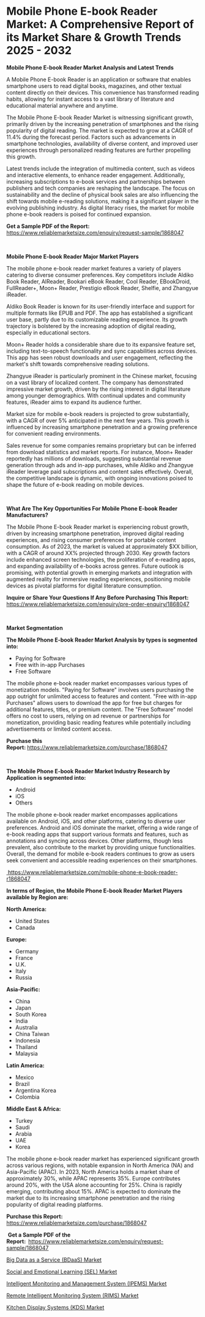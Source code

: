 <p><h1>Mobile Phone E-book Reader Market: A Comprehensive Report of its Market Share & Growth Trends 2025 - 2032</h1></p><p><strong>Mobile Phone E-book Reader Market Analysis and Latest Trends</strong></p>
<p><p>A Mobile Phone E-book Reader is an application or software that enables smartphone users to read digital books, magazines, and other textual content directly on their devices. This convenience has transformed reading habits, allowing for instant access to a vast library of literature and educational material anywhere and anytime.</p><p>The Mobile Phone E-book Reader Market is witnessing significant growth, primarily driven by the increasing penetration of smartphones and the rising popularity of digital reading. The market is expected to grow at a CAGR of 11.4% during the forecast period. Factors such as advancements in smartphone technologies, availability of diverse content, and improved user experiences through personalized reading features are further propelling this growth. </p><p>Latest trends include the integration of multimedia content, such as videos and interactive elements, to enhance reader engagement. Additionally, increasing subscriptions to e-book services and partnerships between publishers and tech companies are reshaping the landscape. The focus on sustainability and the decline of physical book sales are also influencing the shift towards mobile e-reading solutions, making it a significant player in the evolving publishing industry. As digital literacy rises, the market for mobile phone e-book readers is poised for continued expansion.</p></p>
<p><strong>Get a Sample PDF of the Report:&nbsp;</strong> <a href="https://www.reliablemarketsize.com/enquiry/request-sample/1868047?utm_campaign=1895&utm_medium=2&utm_source=Github&utm_content=ia&utm_term=11032025&utm_id=mobile-phone-e-book-reader">https://www.reliablemarketsize.com/enquiry/request-sample/1868047</a></p>
<p>&nbsp;</p>
<p><strong>Mobile Phone E-book Reader Major Market Players</strong></p>
<p><p>The mobile phone e-book reader market features a variety of players catering to diverse consumer preferences. Key competitors include Aldiko Book Reader, AlReader, Bookari eBook Reader, Cool Reader, EBookDroid, FullReader+, Moon+ Reader, Prestigio eBook Reader, Shelfie, and Zhangyue iReader.</p><p>Aldiko Book Reader is known for its user-friendly interface and support for multiple formats like EPUB and PDF. The app has established a significant user base, partly due to its customizable reading experience. Its growth trajectory is bolstered by the increasing adoption of digital reading, especially in educational sectors.</p><p>Moon+ Reader holds a considerable share due to its expansive feature set, including text-to-speech functionality and sync capabilities across devices. This app has seen robust downloads and user engagement, reflecting the market's shift towards comprehensive reading solutions.</p><p>Zhangyue iReader is particularly prominent in the Chinese market, focusing on a vast library of localized content. The company has demonstrated impressive market growth, driven by the rising interest in digital literature among younger demographics. With continual updates and community features, iReader aims to expand its audience further.</p><p>Market size for mobile e-book readers is projected to grow substantially, with a CAGR of over 5% anticipated in the next few years. This growth is influenced by increasing smartphone penetration and a growing preference for convenient reading environments.</p><p>Sales revenue for some companies remains proprietary but can be inferred from download statistics and market reports. For instance, Moon+ Reader reportedly has millions of downloads, suggesting substantial revenue generation through ads and in-app purchases, while Aldiko and Zhangyue iReader leverage paid subscriptions and content sales effectively. Overall, the competitive landscape is dynamic, with ongoing innovations poised to shape the future of e-book reading on mobile devices.</p></p>
<p>&nbsp;</p>
<p><strong>What Are The Key Opportunities For Mobile Phone E-book Reader Manufacturers?</strong></p>
<p><p>The Mobile Phone E-book Reader market is experiencing robust growth, driven by increasing smartphone penetration, improved digital reading experiences, and rising consumer preferences for portable content consumption. As of 2023, the market is valued at approximately $XX billion, with a CAGR of around XX% projected through 2030. Key growth factors include enhanced screen technologies, the proliferation of e-reading apps, and expanding availability of e-books across genres. Future outlook is promising, with potential growth in emerging markets and integration with augmented reality for immersive reading experiences, positioning mobile devices as pivotal platforms for digital literature consumption.</p></p>
<p><strong>Inquire or Share Your Questions If Any Before Purchasing This Report:</strong> <a href="https://www.reliablemarketsize.com/enquiry/pre-order-enquiry/1868047?utm_campaign=1895&utm_medium=2&utm_source=Github&utm_content=ia&utm_term=11032025&utm_id=mobile-phone-e-book-reader">https://www.reliablemarketsize.com/enquiry/pre-order-enquiry/1868047</a></p>
<p>&nbsp;</p>
<p><strong>Market Segmentation</strong></p>
<p><strong>The Mobile Phone E-book Reader Market Analysis by types is segmented into:</strong></p>
<p><ul><li>Paying for Software</li><li>Free with in-app Purchases</li><li>Free Software</li></ul></p>
<p><p>The mobile phone e-book reader market encompasses various types of monetization models. "Paying for Software" involves users purchasing the app outright for unlimited access to features and content. "Free with in-app Purchases" allows users to download the app for free but charges for additional features, titles, or premium content. The "Free Software" model offers no cost to users, relying on ad revenue or partnerships for monetization, providing basic reading features while potentially including advertisements or limited content access.</p></p>
<p><strong>Purchase this Report:&nbsp;</strong><a href="https://www.reliablemarketsize.com/purchase/1868047?utm_campaign=1895&utm_medium=2&utm_source=Github&utm_content=ia&utm_term=11032025&utm_id=mobile-phone-e-book-reader">https://www.reliablemarketsize.com/purchase/1868047</a></p>
<p>&nbsp;</p>
<p><strong>The Mobile Phone E-book Reader Market Industry Research by Application is segmented into:</strong></p>
<p><ul><li>Android</li><li>iOS</li><li>Others</li></ul></p>
<p><p>The mobile phone e-book reader market encompasses applications available on Android, iOS, and other platforms, catering to diverse user preferences. Android and iOS dominate the market, offering a wide range of e-book reading apps that support various formats and features, such as annotations and syncing across devices. Other platforms, though less prevalent, also contribute to the market by providing unique functionalities. Overall, the demand for mobile e-book readers continues to grow as users seek convenient and accessible reading experiences on their smartphones.</p></p>
<p><a href="https://www.reliablemarketsize.com/mobile-phone-e-book-reader-r1868047?utm_campaign=1895&utm_medium=2&utm_source=Github&utm_content=ia&utm_term=11032025&utm_id=mobile-phone-e-book-reader">&nbsp;https://www.reliablemarketsize.com/mobile-phone-e-book-reader-r1868047</a></p>
<p><strong>In terms of Region, the Mobile Phone E-book Reader Market Players available by Region are:</strong></p>
<p>
    <p> <strong> North America: </strong>
        <ul>
            <li>United States</li>
            <li>Canada</li>
        </ul>
        </p> 
    <p> <strong> Europe: </strong>
        <ul>
            <li>Germany</li>
            <li>France</li>
            <li>U.K.</li>
            <li>Italy</li>
            <li>Russia</li>
        </ul>
        </p> 
    <p> <strong> Asia-Pacific: </strong>
        <ul>
            <li>China</li>
            <li>Japan</li>
            <li>South Korea</li>
            <li>India</li>
            <li>Australia</li>
            <li>China Taiwan</li>
            <li>Indonesia</li>
            <li>Thailand</li>
            <li>Malaysia</li>
        </ul>
        </p> 
    <p> <strong> Latin America: </strong>
        <ul>
            <li>Mexico</li>
            <li>Brazil</li>
            <li>Argentina Korea</li>
            <li>Colombia</li>
        </ul>
        </p> 
    <p> <strong> Middle East & Africa: </strong>
        <ul>
            <li>Turkey</li>
            <li>Saudi</li>
            <li>Arabia</li>
            <li>UAE</li>
            <li>Korea</li>
        </ul>
    </p>
    </p>
<p><p>The mobile phone e-book reader market has experienced significant growth across various regions, with notable expansion in North America (NA) and Asia-Pacific (APAC). In 2023, North America holds a market share of approximately 30%, while APAC represents 35%. Europe contributes around 20%, with the USA alone accounting for 25%. China is rapidly emerging, contributing about 15%. APAC is expected to dominate the market due to its increasing smartphone penetration and the rising popularity of digital reading platforms.</p></p>
<p><strong>Purchase this Report: </strong><a href="https://www.reliablemarketsize.com/purchase/1868047?utm_campaign=1895&utm_medium=2&utm_source=Github&utm_content=ia&utm_term=11032025&utm_id=mobile-phone-e-book-reader">https://www.reliablemarketsize.com/purchase/1868047</a></p>
<p>&nbsp;<strong>Get a Sample PDF of the Report:&nbsp;&nbsp;</strong><a href="https://www.reliablemarketsize.com/enquiry/request-sample/1868047?utm_campaign=1895&utm_medium=2&utm_source=Github&utm_content=ia&utm_term=11032025&utm_id=mobile-phone-e-book-reader">https://www.reliablemarketsize.com/enquiry/request-sample/1868047</a></p>
<p><strong></strong></p>
<p><p><a href="https://github.com/geyangvayora/Market-Research-Report-List-1/blob/main/big-data-as-a-service-bdaas-market.md?utm_campaign=1895&utm_medium=2&utm_source=Github&utm_content=ia&utm_term=11032025&utm_id=mobile-phone-e-book-reader">Big Data as a Service (BDaaS) Market</a></p><p><a href="https://github.com/bulkagumanvv/Market-Research-Report-List-1/blob/main/social-and-emotional-learning-sel-market.md?utm_campaign=1895&utm_medium=2&utm_source=Github&utm_content=ia&utm_term=11032025&utm_id=mobile-phone-e-book-reader">Social and Emotional Learning (SEL) Market</a></p><p><a href="https://github.com/kalsirollija/Market-Research-Report-List-1/blob/main/intelligent-monitoring-and-management-system-ipems-market.md?utm_campaign=1895&utm_medium=2&utm_source=Github&utm_content=ia&utm_term=11032025&utm_id=mobile-phone-e-book-reader">Intelligent Monitoring and Management System (IPEMS) Market</a></p><p><a href="https://github.com/belhejmawoue/Market-Research-Report-List-1/blob/main/remote-intelligent-monitoring-system-rims-market.md?utm_campaign=1895&utm_medium=2&utm_source=Github&utm_content=ia&utm_term=11032025&utm_id=mobile-phone-e-book-reader">Remote Intelligent Monitoring System (RIMS) Market</a></p><p><a href="https://github.com/shamyzinniwl/Market-Research-Report-List-1/blob/main/kitchen-display-systems-kds-market.md?utm_campaign=1895&utm_medium=2&utm_source=Github&utm_content=ia&utm_term=11032025&utm_id=mobile-phone-e-book-reader">Kitchen Display Systems (KDS) Market</a></p></p>